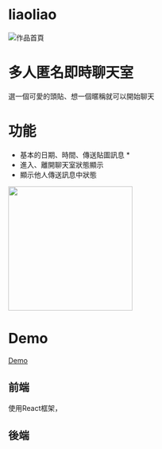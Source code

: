 # liaoliao

![作品首頁]( https://lh3.googleusercontent.com/9jlBfVttEobrUkST36anTiGG3MQhY91I8aOTaeULEMpMBK6g8vEgFfFxaWC2RfD1EbDcCHsOIarwsbyE_4W_m_Bj6v3mRKSyD5EJcNloVFCRDP8dMRvE-e5n2wY_3qMLkhVDEkGMPJkARALiSk6wNqhRqGllpZNvTQVqygD7RF0rvyCc_Cc44JO-1bhYqHNSpoWXAhdJA0nVSOsVyOOQ5SH27hYhqimJCxN5sUSSRkw2xOaYjLVnWneE9RUa2kq3GWvRcnV7anCDdhl0n2EAHPI3rG13hhZvzce0_o7DQkjx9J9lTRCGJlh2gQiNfGWxMctnFJ0UMujr7agvscwUbFBg9Rh4JXiLs4xtFBLIAHNsq0X-C7cTpRan74RL5jwGSeIyCmEqfaN1eSwsmx5YbUetf9t-ULscXBurD2DgVMC9DiDonKjcs84EI0IQgeVt9dBjrhHH7lSnq3GqEtvA89EWsGKmX7dviWNhVPuq6ve60vtJT7YUjA1WF6W0iK4RAIIwiD1uidDIZCnpM-NJQRZKPNRizTUwdgv2v_FRQS3lG8Eywztidyc7feFTBV6Pghg5f0wglSZptjfoCPcCd0ZD1WmAa_CmbXmBUAKTtJkAHQVMgj57x07HoujLdbaApgyMoQauNmqfWTW1uvF-sH2QjDIJ6ccJsjKEJ1jmBq4tGCTPhTvBHMC9-bYx-g=w1641-h867-no?authuser=0 "liaoliao")
# 多人匿名即時聊天室
選一個可愛的頭貼、想一個暱稱就可以開始聊天

# 功能
* 基本的日期、時間、傳送貼圖訊息
  * 
* 進入、離開聊天室狀態顯示
* 顯示他人傳送訊息中狀態
<img src="https://lh3.googleusercontent.com/xbT05-p7MgknA8PNnCuz_fZkVukE0wsrqXiPLIU2u2QP4EymsiBjDrRnaCSdoVNwXp-VJUGvA78DCUsepVTpZlCbV6otS8pTmaUlsO-ZA3APArtKuFuGn1UnTefIPVJjRz91mvBbRZ3RLg9XjNOhFCt7OG-pPaAhxmCVITi0LiH4pG-ORG4mv5hH1BJeiez1bso94OwCW9NuLJIycQGuYMukR8WAwunOeqjqwfBKO-IaHfpdR5uBoxHiJ3lg7OpschT25B6LK5z8lj-40rrlJZSXVqFNQUR87MfVQ4-MxmVsK6Sc3M58DCgSek-5BeWgZTNwRH2-WS-rAUYXzf4psBhhvhdgdh9jZt6GsgBJKakyCLuoN8GgdfuhdOlG1N0hAE5K58V4FQElYLyL7hmCI2xdJJk0A2B1Z2vle9nMt_lKbHtM7GP1s59Rx8gef5VkP39NHydqE6g9RIXwn6DMk-ZX4mUaq0isre0g0XKM6Kv_OBzbpCm1CwGnX-35xjbBk69Qxv_F7-2SkpSIxMi8lE_QjnhVbBUva_Jeg7PbWjD7d436OsxM2VJq7scs6QIVwI6wb1LnTOJEZtq2wKN-W8EjQW8Tws_zPxcTCLmiq_2WGqFkk738ibHD9C-5XTkRFnlaA6CiK3c_ytDmw7Oq5ZjY5WzU3N11br29UhW237uT-lLeH1-TmvO_Tu23Lg=w886-h322-no?authuser=0" width=250/>



# Demo
[Demo](https://liaoliao.netlify.app/)


## 前端
使用React框架，

## 後端

